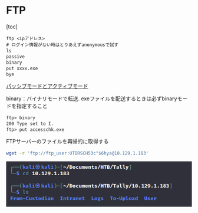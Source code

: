 # FTP

[toc]

```
ftp <ipアドレス>
# ログイン情報がない時はとりあえずanonymousで試す
ls
passive
binary
put xxxx.exe
bye
```

[パッシブモードとアクティブモード](https://48n.jp/blog/2016/06/17/learn-ftp/)

binary：バイナリモードで転送. exeファイルを配送するときは必ずbinaryモードを指定すること

```
ftp> binary
200 Type set to I.
ftp> put accesschk.exe 
```

FTPサーバーのファイルを再帰的に取得する

```bash
wget -r 'ftp://ftp_user:UTDRSCH53c"$6hys@10.129.1.183'
```

![image-20230501192434145](img/FTP(21)/image-20230501192434145.png)

